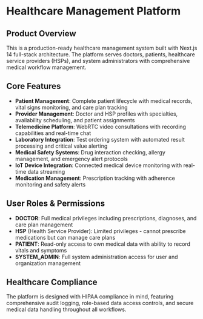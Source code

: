 # Healthcare Management Platform

## Product Overview

This is a production-ready healthcare management system built with Next.js 14 full-stack architecture. The platform serves doctors, patients, healthcare service providers (HSPs), and system administrators with comprehensive medical workflow management.

## Core Features

- **Patient Management**: Complete patient lifecycle with medical records, vital signs monitoring, and care plan tracking
- **Provider Management**: Doctor and HSP profiles with specialties, availability scheduling, and patient assignments
- **Telemedicine Platform**: WebRTC video consultations with recording capabilities and real-time chat
- **Laboratory Integration**: Test ordering system with automated result processing and critical value alerting
- **Medical Safety Systems**: Drug interaction checking, allergy management, and emergency alert protocols
- **IoT Device Integration**: Connected medical device monitoring with real-time data streaming
- **Medication Management**: Prescription tracking with adherence monitoring and safety alerts

## User Roles & Permissions

- **DOCTOR**: Full medical privileges including prescriptions, diagnoses, and care plan management
- **HSP** (Health Service Provider): Limited privileges - cannot prescribe medications but can manage care plans
- **PATIENT**: Read-only access to own medical data with ability to record vitals and symptoms
- **SYSTEM_ADMIN**: Full system administration access for user and organization management

## Healthcare Compliance

The platform is designed with HIPAA compliance in mind, featuring comprehensive audit logging, role-based data access controls, and secure medical data handling throughout all workflows.
